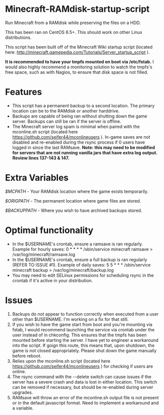 # Minecraft-RAMdisk-startup-script
Run Minecraft from a RAMdisk while preserving the files on a HDD.

This has been ran on CentOS 6.5+. This should work on other Linux distributions.

This script has been built off of the Minecraft Wiki startup script (located here: http://minecraft.gamepedia.com/Tutorials/Server_startup_script ).

**It is recommended to have your tmpfs mounted on boot via /etc/fstab.** I would also highly recommend a monitoring solution to watch the tmpfs's free space, such as with Nagios, to ensure that disk space is not filled.

# Features
* This script has a permanent backup to a second location. The primary location can be to the RAMdisk or another harddrive.
* Backups are capable of being ran without shutting down the game server. Backups can still be ran if the server is offline.
* The Minecraft server log spam is minimal when paired with the mconline.sh script (located here https://github.com/seifer44/mconlineusers ). In-game saves are not disabled and re-enabled during the rsync process if 0 users have logged in since the last RAMsave. **Note: this may need to be modified for servers that are not running vanilla jars that have extra log output. Review lines 137-143 & 147.**

# Extra Variables

*$MCPATH* - Your RAMdisk location where the game exists temporarily.

*$ORIGPATH* - The permanent location where game files are stored.

*$BACKUPPATH* - Where you wish to have archived backups stored.

# Optimal functionality
* In the $USERNAME's crontab, ensure a ramsave is ran regularly. Example for hourly saves:
  0 * * * * /sbin/service minecraft ramsave > /var/log/minecraft/ramsave.log
* In the $USERNAME's crontab, ensure a full backup is ran regularly (REFER TO ISSUE #1). Example of daily saves:
  5 5 * * * /sbin/service minecraft backup > /var/log/minecraft/backup.log
* You may need to edit SELinux permissions for scheduling rsync in the crontab if it's active in your distribution.

# Issues
1. Backups do not appear to function correctly when executed from a user other than $USERNAME. I'm working on a fix for that still.
2. If you wish to have the game start from boot and you're mounting via fstab, I would recommend launching the service via crontab under the user instead of in chkconfig. This ensures that the tmpfs has been mounted before starting the server. I have yet to engineer a workaround into the script. If goign this route, this means that, upon shutdown, the game is not closed appropriately. Please shut down the game manually before reboot.
3. Relies upon the mconline.sh script (located here https://github.com/seifer44/mconlineusers ) for checking if users are online.
4. The rsync command with the --delete switch can cause issues if the server has a severe crash and data is lost in either location. This switch can be removed if necessary, but should be re-enabled during server upgrades.
5. RAMsave will throw an error of the mconline.sh output file is not present or in the default javascript format. Need to implement a workaround and a variable.
